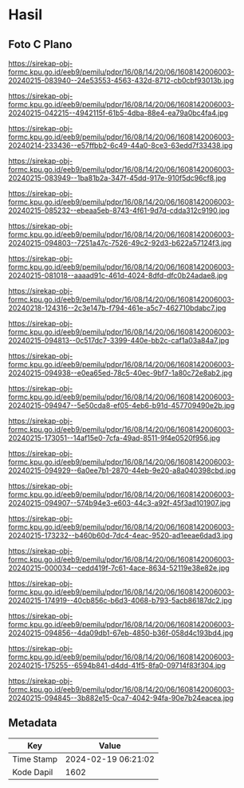 # Hasil

## Foto C Plano

https://sirekap-obj-formc.kpu.go.id/eeb9/pemilu/pdpr/16/08/14/20/06/1608142006003-20240215-083940--24e53553-4563-432d-8712-cb0cbf93013b.jpg

https://sirekap-obj-formc.kpu.go.id/eeb9/pemilu/pdpr/16/08/14/20/06/1608142006003-20240215-042215--4942115f-61b5-4dba-88e4-ea79a0bc4fa4.jpg

https://sirekap-obj-formc.kpu.go.id/eeb9/pemilu/pdpr/16/08/14/20/06/1608142006003-20240214-233436--e57ffbb2-6c49-44a0-8ce3-63edd7f33438.jpg

https://sirekap-obj-formc.kpu.go.id/eeb9/pemilu/pdpr/16/08/14/20/06/1608142006003-20240215-083949--1ba81b2a-347f-45dd-917e-910f5dc96cf8.jpg

https://sirekap-obj-formc.kpu.go.id/eeb9/pemilu/pdpr/16/08/14/20/06/1608142006003-20240215-085232--ebeaa5eb-8743-4f61-9d7d-cdda312c9190.jpg

https://sirekap-obj-formc.kpu.go.id/eeb9/pemilu/pdpr/16/08/14/20/06/1608142006003-20240215-094803--7251a47c-7526-49c2-92d3-b622a57124f3.jpg

https://sirekap-obj-formc.kpu.go.id/eeb9/pemilu/pdpr/16/08/14/20/06/1608142006003-20240215-081018--aaaad91c-461d-4024-8dfd-dfc0b24adae8.jpg

https://sirekap-obj-formc.kpu.go.id/eeb9/pemilu/pdpr/16/08/14/20/06/1608142006003-20240218-124316--2c3e147b-f794-461e-a5c7-462710bdabc7.jpg

https://sirekap-obj-formc.kpu.go.id/eeb9/pemilu/pdpr/16/08/14/20/06/1608142006003-20240215-094813--0c517dc7-3399-440e-bb2c-caf1a03a84a7.jpg

https://sirekap-obj-formc.kpu.go.id/eeb9/pemilu/pdpr/16/08/14/20/06/1608142006003-20240215-094938--e0ea65ed-78c5-40ec-9bf7-1a80c72e8ab2.jpg

https://sirekap-obj-formc.kpu.go.id/eeb9/pemilu/pdpr/16/08/14/20/06/1608142006003-20240215-094947--5e50cda8-ef05-4eb6-b91d-457709490e2b.jpg

https://sirekap-obj-formc.kpu.go.id/eeb9/pemilu/pdpr/16/08/14/20/06/1608142006003-20240215-173051--14af15e0-7cfa-49ad-8511-9f4e0520f956.jpg

https://sirekap-obj-formc.kpu.go.id/eeb9/pemilu/pdpr/16/08/14/20/06/1608142006003-20240215-094929--6a0ee7b1-2870-44eb-9e20-a8a040398cbd.jpg

https://sirekap-obj-formc.kpu.go.id/eeb9/pemilu/pdpr/16/08/14/20/06/1608142006003-20240215-094907--574b94e3-e603-44c3-a92f-45f3ad101907.jpg

https://sirekap-obj-formc.kpu.go.id/eeb9/pemilu/pdpr/16/08/14/20/06/1608142006003-20240215-173232--b460b60d-7dc4-4eac-9520-ad1eeae6dad3.jpg

https://sirekap-obj-formc.kpu.go.id/eeb9/pemilu/pdpr/16/08/14/20/06/1608142006003-20240215-000034--cedd419f-7c61-4ace-8634-52119e38e82e.jpg

https://sirekap-obj-formc.kpu.go.id/eeb9/pemilu/pdpr/16/08/14/20/06/1608142006003-20240215-174919--40cb856c-b6d3-4068-b793-5acb86187dc2.jpg

https://sirekap-obj-formc.kpu.go.id/eeb9/pemilu/pdpr/16/08/14/20/06/1608142006003-20240215-094856--4da09db1-67eb-4850-b36f-058d4c193bd4.jpg

https://sirekap-obj-formc.kpu.go.id/eeb9/pemilu/pdpr/16/08/14/20/06/1608142006003-20240215-175255--6594b841-d4dd-41f5-8fa0-09714f83f304.jpg

https://sirekap-obj-formc.kpu.go.id/eeb9/pemilu/pdpr/16/08/14/20/06/1608142006003-20240215-094845--3b882e15-0ca7-4042-94fa-90e7b24eacea.jpg


## Metadata

| Key        | Value               |
| ---------- | ------------------- |
| Time Stamp | 2024-02-19 06:21:02 |
| Kode Dapil | 1602                |



